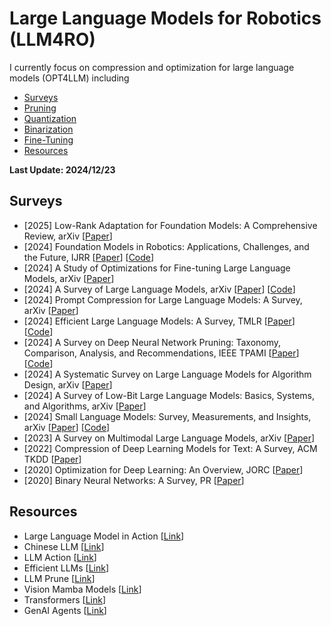 # Large Language Models for Robotics (LLM4RO)

I currently focus on compression and optimization for large language models (OPT4LLM) including
- [Surveys](#Surveys)
- [Pruning](#Pruning)
- [Quantization](#Quantization)
- [Binarization](#Binarization)
- [Fine-Tuning](#Fine-Tuning)
- [Resources](#Resources)
    
<strong> Last Update: 2024/12/23 </strong>



<a name="Surveys" />

## Surveys
- [2025] Low-Rank Adaptation for Foundation Models: A Comprehensive Review, arXiv [[Paper](https://arxiv.org/pdf/2501.00365)]
- [2024] Foundation Models in Robotics: Applications, Challenges, and the Future, IJRR [[Paper](https://doi.org/10.1177/02783649241281508)] [[Code](https://github.com/robotics-survey/Awesome-Robotics-Foundation-Models)]
- [2024] A Study of Optimizations for Fine-tuning Large Language Models, arXiv [[Paper](https://arxiv.org/abs/2406.02290)] 
- [2024] A Survey of Large Language Models, arXiv [[Paper](https://arxiv.org/abs/2303.18223)] [[Code](https://github.com/RUCAIBox/LLMSurvey)]
- [2024] Prompt Compression for Large Language Models: A Survey, arXiv [[Paper](https://arxiv.org/abs/2410.12388)]
- [2024] Efficient Large Language Models: A Survey, TMLR [[Paper](https://arxiv.org/abs/2312.03863)] [[Code](https://github.com/AIoT-MLSys-Lab/Efficient-LLMs-Survey)]
- [2024] A Survey on Deep Neural Network Pruning: Taxonomy, Comparison, Analysis, and Recommendations, IEEE TPAMI  [[Paper](https://ieeexplore.ieee.org/abstract/document/10643325/)] [[Code](https://github.com/hrcheng1066/awesome-pruning)]
- [2024] A Systematic Survey on Large Language Models for Algorithm Design, arXiv [[Paper](https://arxiv.org/abs/2410.14716)]
- [2024] A Survey of Low-Bit Large Language Models: Basics, Systems, and Algorithms, arXiv [[Paper](https://arxiv.org/abs/2409.16694)]
- [2024] Small Language Models: Survey, Measurements, and Insights, arXiv [[Paper](https://arxiv.org/abs/2409.15790)]  [[Code](https://github.com/UbiquitousLearning/SLM_Survey)]
- [2023] A Survey on Multimodal Large Language Models, arXiv [[Paper](https://arxiv.org/abs/2306.13549)]    
- [2022] Compression of Deep Learning Models for Text: A Survey, ACM TKDD [[Paper](https://dl.acm.org/doi/full/10.1145/3487045)]
- [2020] Optimization for Deep Learning: An Overview, JORC [[Paper](https://link.springer.com/article/10.1007/s40305-020-00309-6)]
- [2020] Binary Neural Networks: A Survey, PR  [[Paper](https://www.sciencedirect.com/science/article/abs/pii/S0031320320300856)]
 
<a name="Pruning" />



<a name="Resources" />

## Resources
- Large Language Model in Action [[Link](https://wangwei1237.github.io/LLM_in_Action/)]
- Chinese LLM [[Link](https://github.com/HqWu-HITCS/Awesome-Chinese-LLM)]
- LLM Action [[Link](https://github.com/liguodongiot/llm-action)]
- Efficient LLMs [[Link](https://github.com/AIoT-MLSys-Lab/Efficient-LLMs-Survey)]
- LLM Prune [[Link](https://github.com/pprp/Awesome-LLM-Prune)]
- Vision Mamba Models [[Link](https://github.com/Ruixxxx/Awesome-Vision-Mamba-Models)]
- Transformers [[Link](https://arxiv.org/abs/2406.09246)]
- GenAI Agents [[Link](https://github.com/NirDiamant/GenAI_Agents)]

